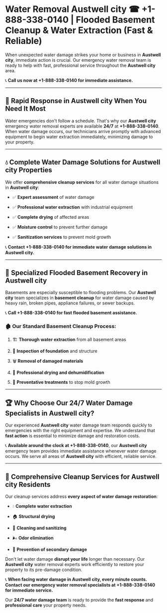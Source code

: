 # Water Removal Austwell city ☎ +1-888-338-0140 | Flooded Basement Cleanup & Water Extraction (Fast & Reliable)

When unexpected water damage strikes your home or business in **Austwell city**, immediate action is crucial. Our emergency water removal team is ready to help with fast, professional service throughout the **Austwell city** area. 

📞 **Call us now at +1-888-338-0140 for immediate assistance.**
---
## 🚀 Rapid Response in Austwell city When You Need It Most
Water emergencies don't follow a schedule. That's why our **Austwell city** emergency water removal experts are available **24/7** at **+1-888-338-0140**. When water damage occurs, our technicians arrive promptly with advanced equipment to begin water extraction immediately, minimizing damage to your property.
---
## 💧 Complete Water Damage Solutions for Austwell city Properties
We offer **comprehensive cleanup services** for all water damage situations in **Austwell city**:
- ✅ **Expert assessment** of water damage  
- ✅ **Professional water extraction** with industrial equipment  
- ✅ **Complete drying** of affected areas  
- ✅ **Moisture control** to prevent further damage  
- ✅ **Sanitization services** to prevent mold growth  
📞 **Contact +1-888-338-0140 for immediate water damage solutions in Austwell city.**
---
## 🌊 Specialized Flooded Basement Recovery in Austwell city
Basements are especially susceptible to flooding problems. Our **Austwell city** team specializes in **basement cleanup** for water damage caused by heavy rain, broken pipes, appliance failures, or sewer backups. 
📞 **Call +1-888-338-0140 for fast flooded basement assistance.**
### 🏚️ Our Standard Basement Cleanup Process:
1. 🏗️ **Thorough water extraction** from all basement areas  
2. 🔎 **Inspection of foundation** and structure  
3. 🗑️ **Removal of damaged materials**  
4. 💨 **Professional drying and dehumidification**  
5. 🚫 **Preventative treatments** to stop mold growth  
---
## 🏆 Why Choose Our 24/7 Water Damage Specialists in Austwell city?
Our experienced **Austwell city** water damage team responds quickly to emergencies with the right equipment and expertise. We understand that **fast action** is essential to minimize damage and restoration costs.
📞 **Available around the clock at +1-888-338-0140**, our **Austwell city** emergency team provides immediate assistance whenever water damage occurs. We serve all areas of **Austwell city** with efficient, reliable service.
---
## 🧹 Comprehensive Cleanup Services for Austwell city Residents
Our cleanup services address **every aspect of water damage restoration**:
- 💧 **Complete water extraction**  
- 🏠 **Structural drying**  
- 🧼 **Cleaning and sanitizing**  
- 🌬️ **Odor elimination**  
- 🚫 **Prevention of secondary damage**  
Don't let water damage **disrupt your life** longer than necessary. Our **Austwell city** water removal experts work efficiently to restore your property to its pre-damage condition.
📞 **When facing water damage in Austwell city, every minute counts. Contact our emergency water removal specialists at +1-888-338-0140 for immediate service.**
Our **24/7 water damage team** is ready to provide the **fast response** and **professional care** your property needs.
